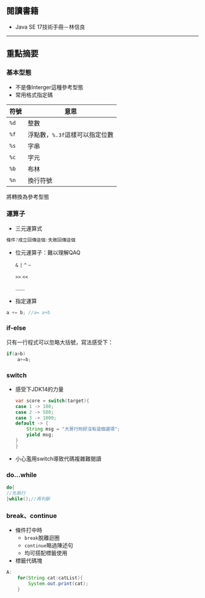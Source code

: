 ## 閱讀書籍
- Java SE 17技術手冊－林信良

***
## 重點摘要
### 基本型態
- 不是像Interger這種參考型態
- 常用格式指定碼

|符號|意思|
|---|---|
|`%d`|整數|
|`%f`|浮點數，`%.3f`這樣可以指定位數|
|`%s`|字串|
|`%c`|字元|
|`%b`|布林|
|`%n`|換行符號|
將轉換為參考型態

### 運算子
- 三元運算式
```java
條件?成立回傳這個:失敗回傳這個
```
- 位元運算子：難以理解QAQ

	`&` `|` `^` `~`

	`>>` `<<`

	......

- 指定運算
```java
a += b; //a= a+b
```

### if-else
只有一行程式可以忽略大括號，寫法感受下：
```java
if(a>b)
	a+=b;
```

### switch
- 感受下JDK14的力量
	```java
	var score = switch(target){
	case 1 -> 100;
	case 2 -> 500;
	case 3 -> 1000;
	default -> {
		String msg = "大哥行刑好沒有這個選項";
		yield msg;
	}
	}
	```
- 小心濫用switch導致代碼複雜難閱讀

### do...while
```java
do{
//先執行
}while();//再判斷
```

### break、continue
- 條件打中時
	- `break`脫離迴圈
	- `continue`略過陳述句
	- 均可搭配標籤使用
- 標籤代碼塊
```java
A:
	for(String cat:catList){
		System.out.print(cat);
	}
```